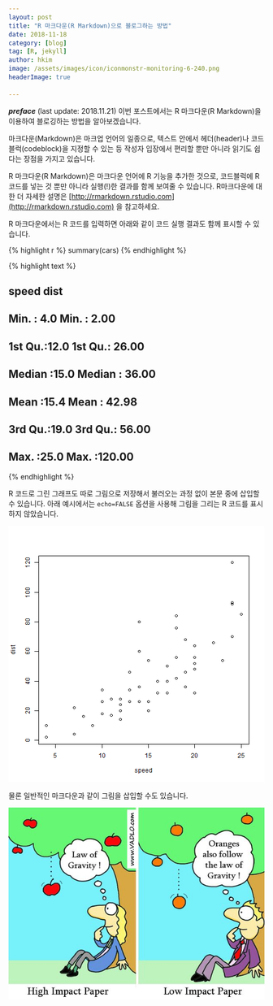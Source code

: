 ```yaml
---
layout: post  
title: "R 마크다운(R Markdown)으로 블로그하는 방법"  
date: 2018-11-18  
category: [blog]  
tag: [R, jekyll]  
author: hkim   
image: /assets/images/icon/iconmonstr-monitoring-6-240.png  
headerImage: true

---
```


***preface*** (last update: 2018.11.21) 이번 포스트에서는 R 마크다운(R Markdown)을 이용하여 블로깅하는 방법을 알아보겠습니다. 


마크다운(Markdown)은 마크업 언어의 일종으로, 텍스트 안에서 헤더(header)나 코드블럭(codeblock)을 지정할 수 있는 등 작성자 입장에서 편리할 뿐만 아니라 읽기도 쉽다는 장점을 가지고 있습니다.

R 마크다운(R Markdown)은 마크다운 언어에 R 기능을 추가한 것으로, 코드블럭에 R 코드를 넣는 것 뿐만 아니라 실행(!)한 결과를 함께 보여줄 수 있습니다. R마크다운에 대한 더 자세한 설명은 [http://rmarkdown.rstudio.com](http://rmarkdown.rstudio.com) 을 참고하세요.


R 마크다운에서는 R 코드를 입력하면 아래와 같이 코드 실행 결과도 함께 표시할 수 있습니다.


{% highlight r %}
summary(cars)
{% endhighlight %}



{% highlight text %}
##      speed           dist       
##  Min.   : 4.0   Min.   :  2.00  
##  1st Qu.:12.0   1st Qu.: 26.00  
##  Median :15.0   Median : 36.00  
##  Mean   :15.4   Mean   : 42.98  
##  3rd Qu.:19.0   3rd Qu.: 56.00  
##  Max.   :25.0   Max.   :120.00
{% endhighlight %}

R 코드로 그린 그래프도 따로 그림으로 저장해서 불러오는 과정 없이 본문 중에 삽입할 수 있습니다. 아래 예시에서는 `echo=FALSE` 옵션을 사용해 그림을 그리는 R 코드를 표시하지 않았습니다.

![plot of chunk unnamed-chunk-2](/assets/article_images/FILES_2018-11-18-Blog-with-RMD/unnamed-chunk-2-1.png)


물론 일반적인 마크다운과 같이 그림을 삽입할 수도 있습니다. 

![test](/assets/article_images/FILES_2018-11-18-Blog-with-RMD/e49800898d2f9707b169a87227fef51e.jpg)

